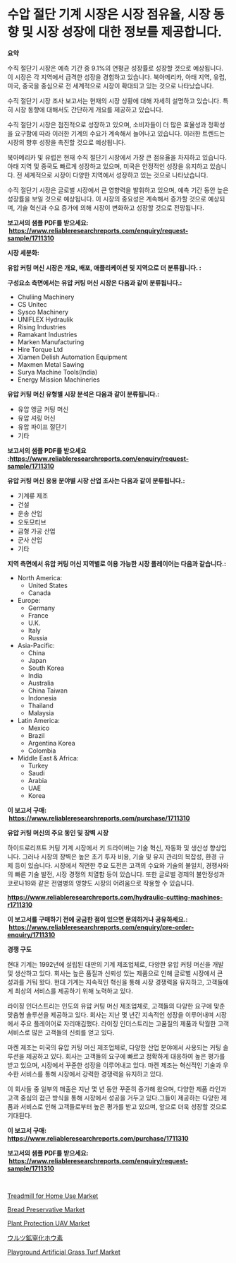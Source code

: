 <p><h1>수압 절단 기계 시장은 시장 점유율, 시장 동향 및 시장 성장에 대한 정보를 제공합니다.</h1></p><p><strong>요약</strong></p>
<p><p>수직 절단기 시장은 예측 기간 중 9.1%의 연평균 성장률로 성장할 것으로 예상됩니다. 이 시장은 각 지역에서 급격한 성장을 경험하고 있습니다. 북아메리카, 아태 지역, 유럽, 미국, 중국을 중심으로 전 세계적으로 시장이 확대되고 있는 것으로 나타났습니다.</p><p>수직 절단기 시장 조사 보고서는 현재의 시장 상황에 대해 자세히 설명하고 있습니다. 특히 시장 동향에 대해서도 간단하게 개요를 제공하고 있습니다.</p><p>수직 절단기 시장은 점진적으로 성장하고 있으며, 소비자들이 더 많은 효율성과 정확성을 요구함에 따라 이러한 기계의 수요가 계속해서 늘어나고 있습니다. 이러한 트렌드는 시장의 향후 성장을 촉진할 것으로 예상됩니다.</p><p>북아메리카 및 유럽은 현재 수직 절단기 시장에서 가장 큰 점유율을 차지하고 있습니다. 아태 지역 및 중국도 빠르게 성장하고 있으며, 미국은 안정적인 성장을 유지하고 있습니다. 전 세계적으로 시장이 다양한 지역에서 성장하고 있는 것으로 나타났습니다.</p><p>수직 절단기 시장은 글로벌 시장에서 큰 영향력을 발휘하고 있으며, 예측 기간 동안 높은 성장률을 보일 것으로 예상됩니다. 이 시장의 중요성은 계속해서 증가할 것으로 예상되며, 기술 혁신과 수요 증가에 의해 시장이 변화하고 성장할 것으로 전망됩니다.</p></p>
<p><strong>보고서의 샘플 PDF를 받으세요: &nbsp;<a href="https://www.reliableresearchreports.com/enquiry/request-sample/1711310">https://www.reliableresearchreports.com/enquiry/request-sample/1711310</a></strong></p>
<p><strong>시장 세분화:</strong></p>
<p><strong> 유압 커팅 머신 시장은 개요, 배포, 애플리케이션 및 지역으로 더 분류됩니다. :</strong></p>
<p><strong>구성요소 측면에서는 유압 커팅 머신 시장은 다음과 같이 분류됩니다.:</strong></p>
<p><ul><li>Chuliing Machinery</li><li>CS Unitec</li><li>Sysco Machinery</li><li>UNIFLEX Hydraulik</li><li>Rising Industries</li><li>Ramakant Industries</li><li>Marken Manufacturing</li><li>Hire Torque Ltd</li><li>Xiamen Delish Automation Equipment</li><li>Maxmen Metal Sawing</li><li>Surya Machine Tools(India)</li><li>Energy Mission Machineries</li></ul></p>
<p><strong> 유압 커팅 머신 유형별 시장 분석은 다음과 같이 분류됩니다.:</strong></p>
<p><ul><li>유압 앵글 커팅 머신</li><li>유압 셔링 머신</li><li>유압 파이프 절단기</li><li>기타</li></ul></p>
<p><strong>보고서의 샘플 PDF를 받으세요 :<a href="https://www.reliableresearchreports.com/enquiry/request-sample/1711310">https://www.reliableresearchreports.com/enquiry/request-sample/1711310</a></strong></p>
<p><strong> 유압 커팅 머신 응용 분야별 시장 산업 조사는 다음과 같이 분류됩니다.:</strong></p>
<p><ul><li>기계류 제조</li><li>건설</li><li>운송 산업</li><li>오토모티브</li><li>금형 가공 산업</li><li>군사 산업</li><li>기타</li></ul></p>
<p><strong>지역 측면에서 유압 커팅 머신 지역별로 이용 가능한 시장 플레이어는 다음과 같습니다.:</strong></p>
<p><ul>
    <li>
        North America:
        <ul>
            <li>United States</li>
            <li>Canada</li>
        </ul>
    </li>
    <li>
        Europe:
        <ul>
            <li>Germany</li>
            <li>France</li>
            <li>U.K.</li>
            <li>Italy</li>
            <li>Russia</li>
        </ul>
    </li>
    <li>
        Asia-Pacific:
        <ul>
            <li>China</li>
            <li>Japan</li>
            <li>South Korea</li>
            <li>India</li>
            <li>Australia</li>
            <li>China Taiwan</li>
            <li>Indonesia</li>
            <li>Thailand</li>
            <li>Malaysia</li>
        </ul>
    </li>
    <li>
        Latin America:
        <ul>
            <li>Mexico</li>
            <li>Brazil</li>
            <li>Argentina Korea</li>
            <li>Colombia</li>
        </ul>
    </li>
    <li>
        Middle East & Africa:
        <ul>
            <li>Turkey</li>
            <li>Saudi</li>
            <li>Arabia</li>
            <li>UAE</li>
            <li>Korea</li>
        </ul>
    </li>
    </ul></p>
<p><strong>이 보고서 구매: &nbsp;<a href="https://www.reliableresearchreports.com/purchase/1711310">https://www.reliableresearchreports.com/purchase/1711310</a></strong></p>
<p><strong>유압 커팅 머신의 주요 동인 및 장벽 시장</strong></p>
<p><p>하이드로리프트 커팅 기계 시장에서 키 드라이버는 기술 혁신, 자동화 및 생산성 향상입니다. 그러나 시장의 장벽은 높은 초기 투자 비용, 기술 및 유지 관리의 복잡성, 환경 규제 등이 있습니다. 시장에서 직면한 주요 도전은 고객의 수요와 기술의 불일치, 경쟁사와의 빠른 기술 발전, 시장 경쟁의 치열함 등이 있습니다. 또한 글로벌 경제의 불안정성과 코로나19와 같은 전염병의 영향도 시장의 어려움으로 작용할 수 있습니다.</p></p>
<p><strong><a href="https://www.reliableresearchreports.com/hydraulic-cutting-machines-r1711310">https://www.reliableresearchreports.com/hydraulic-cutting-machines-r1711310</a></strong></p>
<p><strong>이 보고서를 구매하기 전에 궁금한 점이 있으면 문의하거나 공유하세요.: &nbsp;<a href="https://www.reliableresearchreports.com/enquiry/pre-order-enquiry/1711310">https://www.reliableresearchreports.com/enquiry/pre-order-enquiry/1711310</a></strong></p>
<p><strong>경쟁 구도</strong></p>
<p><p>현대 기계는 1992년에 설립된 대만의 기계 제조업체로, 다양한 유압 커팅 머신을 개발 및 생산하고 있다. 회사는 높은 품질과 신뢰성 있는 제품으로 인해 글로벌 시장에서 큰 성과를 거둬 왔다. 현대 기계는 지속적인 혁신을 통해 시장 경쟁력을 유지하고, 고객들에게 최상의 서비스를 제공하기 위해 노력하고 있다.</p><p>라이징 인더스트리는 인도의 유압 커팅 머신 제조업체로, 고객들의 다양한 요구에 맞춘 맞춤형 솔루션을 제공하고 있다. 회사는 지난 몇 년간 지속적인 성장을 이루어내며 시장에서 주요 플레이어로 자리매김했다. 라이징 인더스트리는 고품질의 제품과 탁월한 고객 서비스로 많은 고객들의 신뢰를 얻고 있다.</p><p>마켄 제조는 미국의 유압 커팅 머신 제조업체로, 다양한 산업 분야에서 사용되는 커팅 솔루션을 제공하고 있다. 회사는 고객들의 요구에 빠르고 정확하게 대응하여 높은 평가를 받고 있으며, 시장에서 꾸준한 성장을 이루어내고 있다. 마켄 제조는 혁신적인 기술과 우수한 서비스를 통해 시장에서 강력한 경쟁력을 유지하고 있다.</p><p>이 회사들 중 일부의 매출은 지난 몇 년 동안 꾸준히 증가해 왔으며, 다양한 제품 라인과 고객 중심의 접근 방식을 통해 시장에서 성공을 거두고 있다.그들이 제공하는 다양한 제품과 서비스로 인해 고객들로부터 높은 평가를 받고 있으며, 앞으로 더욱 성장할 것으로 기대된다.</p></p>
<p><strong>이 보고서 구매: &nbsp; <a href="https://www.reliableresearchreports.com/purchase/1711310">https://www.reliableresearchreports.com/purchase/1711310</a></strong></p>
<p><strong>보고서의 샘플 PDF를 받으세요: &nbsp;<a href="https://www.reliableresearchreports.com/enquiry/request-sample/1711310">https://www.reliableresearchreports.com/enquiry/request-sample/1711310</a></strong><strong></strong></p>
<p>&nbsp;</p>
<p><p><a href="https://github.com/Chiragrp22/Market-Research-Report-List-4/blob/main/treadmill-for-home-use-market.md">Treadmill for Home Use Market</a></p><p><a href="https://summer-dogwood-3e9.notion.site/Bread-Preservative-Market-Size-Reveals-the-Best-Marketing-Channels-In-Global-Industry-7c5868338d254d1094b538de9d7ba331">Bread Preservative Market</a></p><p><a href="https://github.com/derrinmiltonellis35gcl/Market-Research-Report-List-2/blob/main/plant-protection-uav-market.md">Plant Protection UAV Market</a></p><p><a href="https://github.com/hwbcz413288296/Market-Research-Report-List-1/blob/main/679183829300.md">ウルツ鉱窒化ホウ素</a></p><p><a href="https://issuu.com/reportprime-2/docs/playground-artificial-grass-turf-market-size-2030.">Playground Artificial Grass Turf Market</a></p></p>